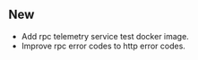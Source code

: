 ## New

- Add rpc telemetry service test docker image.
- Improve rpc error codes to http error codes.
